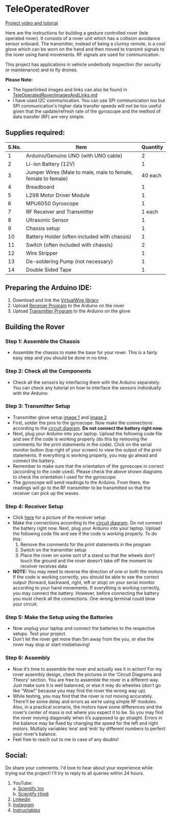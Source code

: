# TeleOperatedRover

[Project video and tutorial](https://www.youtube.com/watch?v=dcaPVJwRSpw)

Here are the instructions for building a gesture controlled rover (tele operated rover). It consists of a rover unit which has a collision avoidance sensor onboard. The transmitter, instead of being a clumsy remote, is a cool glove which can be worn on the hand and then moved to transmit signals to the rover using hand movements. RF signals are used for communication.

This project has applications in vehicle underbody inspection (for security or maintenance) and to fly drones.

**Please Note:**
- The hyperlinked images and links can also be found in [TeleOperatedRover/imagesAndLinks.md](imagesAndLinks.md)
- I have used I2C communication. You can use SPI communication too but SPI communication's higher data transfer speeds will not be too useful given that the update/refresh rate of the gyroscope and the method of data transfer (RF) are very simple.


## Supplies required: <br />
S.No. | Item | Quantity
----- | ---- | --------
1 | Arduino/Genuino UNO (with UNO cable) | 2
2 | Li-ion Battery (12V) | 1
3 | Jumper Wires (Male to male, male to female, female to female) | 40 each
4 | Breadboard | 1
5 | L298 Motor Driver Module | 1
6 | MPU6050 Gyroscope | 1
7 | RF Receiver and Transmitter | 1 each
8 | Ultrasonic Sensor | 1
9 | Chassis setup | 1
10 | Battery Holder (often included with chassis) | 1
11 | Switch (often included with chassis) | 2
12 | Wire Stripper | 1
13 | De-soldering Pump (not necessary) | 1
14 | Double Sided Tape | 1


## Preparing the Arduino IDE: <br />
1. Download and link the [VirtualWire library](https://drive.google.com/file/d/1F_sQFRT4lsN5dUKXJdckl21weMJFzy1P/view?usp=sharing) <br />
2. Upload [Receiver Program](receiver_project_night_Analog_rovervideo.ino) to the Arduino on the rover <br />
3. Upload [Transmitter Program](transmitter_code_rovervideo.ino) to the Arduino on the glove <br />


## Building the Rover

### Step 1: Assemble the Chassis
- Assemble the chassis to make the base for your rover. This is a fairly easy step and you should be done in no time.

### Step 2: Check all the Components
- Check all the sensors by interfacing them with the Arduino separately. You can check any tutorial on how to interface the sensors individually with the Arduino.

### Step 3: Transmitter Setup
- Transmitter glove setup [image 1](https://user-images.githubusercontent.com/44669235/119938738-7c8ea200-bfaa-11eb-9cef-a57d17f44eff.png) and [image 2](https://user-images.githubusercontent.com/44669235/119938744-7f899280-bfaa-11eb-8b56-ad50a875fe1f.png)
- First, solder the pins to the gyroscope. Now make the connections according to the [circuit diagram](https://user-images.githubusercontent.com/44669235/119938773-89ab9100-bfaa-11eb-9ea7-5a9ccf9417f0.png). **Do not connect the battery right now.**
- Next, plug your Arduino into your laptop. Upload the following code file and see if the code is working properly (do this by removing the comments for the print statements in the code). Click on the serial monitor button (top right of your screen) to view the output of the print statements. If everything is working properly, you may go ahead and connect the battery.
- Remember to make sure that the orientation of the gyroscope in correct (according to the code used). Please check the above shown diagrams to check the orientation I used for the gyroscope.
- The gyroscope will send readings to the Arduino. From there, the readings will go to the RF transmitter to be transmitted so that the receiver can pick up the waves.

### Step 4: Receiver Setup
- Click [here](https://user-images.githubusercontent.com/44669235/119938726-74cefd80-bfaa-11eb-9be5-cc4ac54b3a45.png) for a picture of the receiver setup
- Make the connections according to the [circuit diagram](https://user-images.githubusercontent.com/44669235/119938770-87e1cd80-bfaa-11eb-9733-43d8758b6401.png). Do not connect the battery right now. Next, plug your Arduino into your laptop. Upload the following code file and see if the code is working properly. To do this:
  1. Remove the comments for the print statements in the program
  2. Switch on the transmitter setup
  3. Place the rover on some sort of a stand so that the wheels don’t touch the ground and the rover doesn’t take off the moment its receiver receives data
- **NOTE:** You may need to reverse the direction of one or both the motors If the code is working correctly, you should be able to see the correct output (forward, backward, right, left or stop) on your serial monitor according to your hand movements. If everything is working correctly, you may connect the battery. However, before connecting the battery you must check all the connections. One wrong terminal could blow your circuit.

### Step 5: Make the Setup using the Batteries
- Now unplug your laptop and connect the batteries to the respective setups. Test your project.
- Don’t let the rover get more than 5m away from the you, or else the rover may stop or start misbehaving!

### Step 6: Assembly
- Now it’s time to assemble the rover and actually see it in action! For my rover assembly design, check the pictures in the ‘Circuit Diagrams and Theory’ section. You are free to assemble the rover in a different way. Just make sure it is well balanced, or else it may do wheelies (don’t go like “Wow!” because you may find the rover the wrong way up).
- While testing, you may find that the rover is not moving accurately. There’ll be some delay and errors as we’re using simple RF modules. Also, in a practical scenario, the motors have some differences and the rover’s center of mass is not where you expect it to be. So you may find the rover moving diagonally when it’s supposed to go straight. Errors in the balance may be fixed by changing the speed for the left and right motors. Multiply variables ‘ena’ and ‘enb’ by different numbers to perfect your rover’s balance.
- Feel free to reach out to me in case of any doubts!


## Social: <br />
Do share your comments. I'd love to hear about your experience while trying out the project! I'll try to reply to all queries within 24 hours.
1. YouTube: <br />
    a. [Scientify Inc](https://www.youtube.com/c/scientifyinc) <br />
    b. [Scientify Hindi](https://www.youtube.com/c/scientifyhindi) <br />
2. [Linkedin](https://www.linkedin.com/in/arhangoyal/) <br />
3. [Instagram](https://www.instagram.com/scientifyinc_/) <br />
4. [Instructables](https://www.instructables.com/member/Scientify%20Inc/instructables/) <br />
